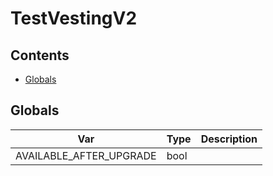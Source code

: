 # TestVestingV2



## Contents
<!-- START doctoc generated TOC please keep comment here to allow auto update -->
<!-- DON'T EDIT THIS SECTION, INSTEAD RE-RUN doctoc TO UPDATE -->

- [Globals](#globals)

<!-- END doctoc generated TOC please keep comment here to allow auto update -->

## Globals

| Var | Type | Description |
| --- | --- | --- |
| AVAILABLE_AFTER_UPGRADE | bool |  |
